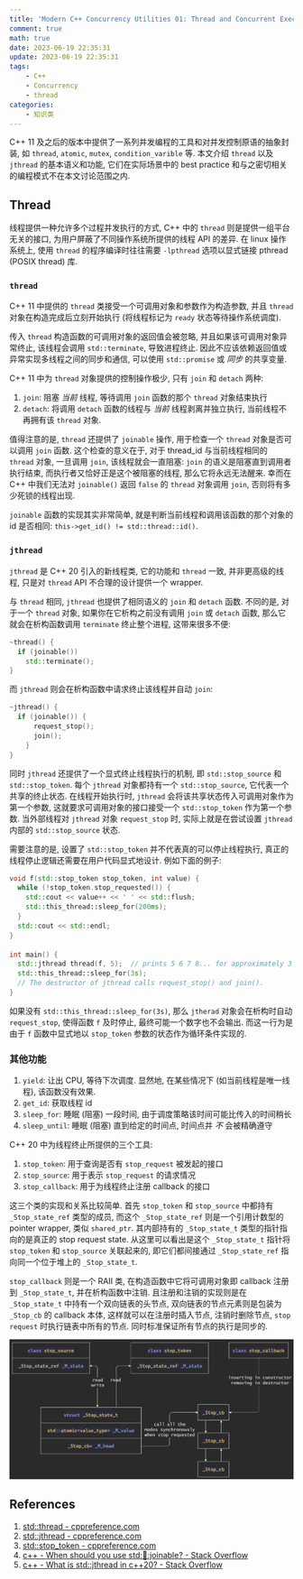 ```yaml
---
title: 'Modern C++ Concurrency Utilities 01: Thread and Concurrent Execution'
comment: true
math: true
date: 2023-06-19 22:35:31
update: 2023-06-19 22:35:31
tags:
    - C++
    - Concurrency
    - thread
categories:
    - 知识类
---
```


C++ 11 及之后的版本中提供了一系列并发编程的工具和对并发控制原语的抽象封装, 如 `thread`, `atomic`, `mutex`, `condition_varible` 等. 本文介绍 `thread` 以及 `jthread` 的基本语义和功能, 它们在实际场景中的 best practice 和与之密切相关的编程模式不在本文讨论范围之内.

<!--more-->

## Thread

线程提供一种允许多个过程并发执行的方式, C++ 中的 `thread` 则是提供一组平台无关的接口, 为用户屏蔽了不同操作系统所提供的线程 API 的差异. 在 linux 操作系统上, 使用 `thread` 的程序编译时往往需要 `-lpthread` 选项以显式链接 pthread (POSIX thread) 库.

### `thread`

C++ 11 中提供的 `thread` 类接受一个可调用对象和参数作为构造参数, 并且 `thread` 对象在构造完成后立刻开始执行 (将线程标记为 `ready` 状态等待操作系统调度). 

传入 `thread` 构造函数的可调用对象的返回值会被忽略, 并且如果该可调用对象异常终止, 该线程会调用 `std::terminate`, 导致进程终止. 因此不应该依赖返回值或异常实现多线程之间的同步和通信, 可以使用 `std::promise` 或 _同步_ 的共享变量.

C++ 11 中为 `thread` 对象提供的控制操作极少, 只有 `join` 和 `detach` 两种:
1. `join`: 阻塞 _当前_ 线程, 等待调用 `join` 函数的那个 `thread` 对象结束执行
2. `detach`: 将调用 `detach` 函数的线程与 _当前_ 线程剥离并独立执行, 当前线程不再拥有该 `thread` 对象.

值得注意的是, `thread` 还提供了 `joinable` 操作, 用于检查一个 `thread` 对象是否可以调用 `join` 函数. 这个检查的意义在于, 对于 thread_id 与当前线程相同的 `thread` 对象, 一旦调用 `join`, 该线程就会一直阻塞: `join` 的语义是阻塞直到调用者执行结束, 而执行者又恰好正是这个被阻塞的线程, 那么它将永远无法醒来. 幸而在 C++ 中我们无法对 `joinable()` 返回 `false` 的 `thread` 对象调用 `join`, 否则将有多少死锁的线程出现.

`joinable` 函数的实现其实非常简单, 就是判断当前线程和调用该函数的那个对象的 id 是否相同: `this->get_id() != std::thread::id()`.

### `jthread`

`jthread` 是 C++ 20 引入的新线程类, 它的功能和 `thread` 一致, 并非更高级的线程, 只是对 `thread` API 不合理的设计提供一个 wrapper.

与 `thread` 相同, `jthread` 也提供了相同语义的 `join` 和 `detach` 函数. 不同的是, 对于一个 `thread` 对象, 如果你在它析构之前没有调用 `join` 或 `detach` 函数, 那么它就会在析构函数调用 `terminate` 终止整个进程, 这带来很多不便:

```cpp
~thread() {
  if (joinable())
    std::terminate();
}
```

而 `jthread` 则会在析构函数中请求终止该线程并自动 `join`:

```cpp
~jthread() {
  if (joinable()) {
      request_stop();
      join();
    }
}
```

同时 `jthread` 还提供了一个显式终止线程执行的机制, 即 `std::stop_source` 和 `std::stop_token`. 每个 `jthread` 对象都持有一个 `std::stop_source`, 它代表一个共享的终止状态. 在线程开始执行时, `jthread` 会将该共享状态传入可调用对象作为第一个参数, 这就要求可调用对象的接口接受一个 `std::stop_token` 作为第一个参数. 当外部线程对 `jthread` 对象 `request_stop` 时, 实际上就是在尝试设置 `jthread` 内部的 `std::stop_source` 状态.

需要注意的是, 设置了 `std::stop_token` 并不代表真的可以停止线程执行, 真正的线程停止逻辑还需要在用户代码显式地设计. 例如下面的例子:

```cpp
void f(std::stop_token stop_token, int value) {
  while (!stop_token.stop_requested()) {
    std::cout << value++ << ' ' << std::flush;
    std::this_thread::sleep_for(200ms);
  }
  std::cout << std::endl;
}

int main() {
  std::jthread thread(f, 5);  // prints 5 6 7 8... for approximately 3 seconds
  std::this_thread::sleep_for(3s);
  // The destructor of jthread calls request_stop() and join().
}
```

如果没有 `std::this_thread::sleep_for(3s)`, 那么 `jtherad` 对象会在析构时自动 `request_stop`, 使得函数 `f` 及时停止, 最终可能一个数字也不会输出. 而这一行为是由于 `f` 函数中显式地以 `stop_token` 参数的状态作为循环条件实现的.

### 其他功能

1. `yield`: 让出 CPU, 等待下次调度. 显然地, 在某些情况下 (如当前线程是唯一线程), 该函数没有效果.
2. `get_id`: 获取线程 id
3. `sleep_for`: 睡眠 (阻塞) 一段时间, 由于调度策略该时间可能比传入的时间稍长
4. `sleep_until`: 睡眠 (阻塞) 直到给定的时间点, 时间点并 _不_ 会被精确遵守

C++ 20 中为线程终止所提供的三个工具:
1. `stop_token`: 用于查询是否有 `stop_request` 被发起的接口
2. `stop_source`: 用于表示 `stop_request` 的请求情况
3. `stop_callback`: 用于为线程终止注册 callback 的接口

这三个类的实现和关系比较简单. 首先 `stop_token` 和 `stop_source` 中都持有 `_Stop_state_ref` 类型的成员, 而这个 `_Stop_state_ref` 则是一个引用计数型的 pointer wrapper, 类似 `shared_ptr`. 其内部持有的 `_Stop_state_t` 类型的指针指向的是真正的 stop request state. 从这里可以看出是这个 `_Stop_state_t` 指针将 `stop_token` 和 `stop_source` 关联起来的, 即它们都间接通过 `_Stop_state_ref` 指向同一个位于堆上的 `_Stop_state_t`.

`stop_callback` 则是一个 RAII 类, 在构造函数中它将可调用对象即 callback 注册到 `_Stop_state_t`, 并在析构函数中注销. 且注册和注销的实现则是在 `_Stop_state_t` 中持有一个双向链表的头节点, 双向链表的节点元素则是包装为 `_Stop_cb` 的 callback 本体, 这样就可以在注册时插入节点, 注销时删除节点, `stop request` 时执行链表中所有的节点. 同时标准保证所有节点的执行是同步的.

![](Modern-C-Concurrency-Utilities-01-thread/stop_token.png)

## References

1. [std::thread - cppreference.com](https://en.cppreference.com/w/cpp/thread/thread)
2. [std::jthread - cppreference.com](https://en.cppreference.com/w/cpp/thread/jthread)
3. [std::stop_token - cppreference.com](https://en.cppreference.com/w/cpp/thread/stop_token)
4. [c++ - When should you use std::thread::joinable? - Stack Overflow](https://stackoverflow.com/questions/42924503/when-should-you-use-stdthreadjoinable)
5. [c++ - What is std::jthread in c++20? - Stack Overflow](https://stackoverflow.com/questions/62325679/what-is-stdjthread-in-c20)
